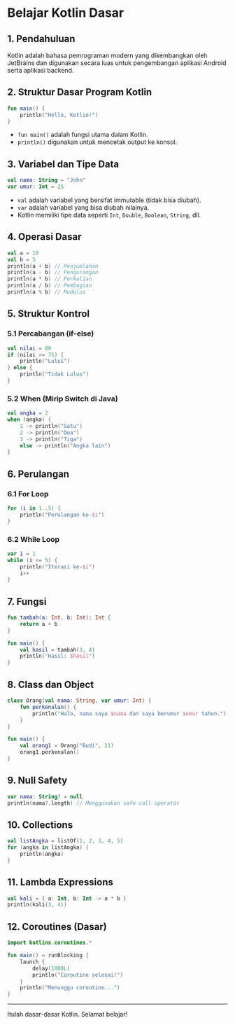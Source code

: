 # Belajar Kotlin Dasar

## 1. Pendahuluan
Kotlin adalah bahasa pemrograman modern yang dikembangkan oleh JetBrains dan digunakan secara luas untuk pengembangan aplikasi Android serta aplikasi backend.

## 2. Struktur Dasar Program Kotlin
```kotlin
fun main() {
    println("Hello, Kotlin!")
}
```
- `fun main()` adalah fungsi utama dalam Kotlin.
- `println()` digunakan untuk mencetak output ke konsol.

## 3. Variabel dan Tipe Data
```kotlin
val nama: String = "John"
var umur: Int = 25
```
- `val` adalah variabel yang bersifat immutable (tidak bisa diubah).
- `var` adalah variabel yang bisa diubah nilainya.
- Kotlin memiliki tipe data seperti `Int`, `Double`, `Boolean`, `String`, dll.

## 4. Operasi Dasar
```kotlin
val a = 10
val b = 5
println(a + b) // Penjumlahan
println(a - b) // Pengurangan
println(a * b) // Perkalian
println(a / b) // Pembagian
println(a % b) // Modulus
```

## 5. Struktur Kontrol
### 5.1 Percabangan (if-else)
```kotlin
val nilai = 80
if (nilai >= 75) {
    println("Lulus")
} else {
    println("Tidak Lulus")
}
```

### 5.2 When (Mirip Switch di Java)
```kotlin
val angka = 2
when (angka) {
    1 -> println("Satu")
    2 -> println("Dua")
    3 -> println("Tiga")
    else -> println("Angka lain")
}
```

## 6. Perulangan
### 6.1 For Loop
```kotlin
for (i in 1..5) {
    println("Perulangan ke-$i")
}
```

### 6.2 While Loop
```kotlin
var i = 1
while (i <= 5) {
    println("Iterasi ke-$i")
    i++
}
```

## 7. Fungsi
```kotlin
fun tambah(a: Int, b: Int): Int {
    return a + b
}

fun main() {
    val hasil = tambah(3, 4)
    println("Hasil: $hasil")
}
```

## 8. Class dan Object
```kotlin
class Orang(val nama: String, var umur: Int) {
    fun perkenalan() {
        println("Halo, nama saya $nama dan saya berumur $umur tahun.")
    }
}

fun main() {
    val orang1 = Orang("Budi", 21)
    orang1.perkenalan()
}
```

## 9. Null Safety
```kotlin
var nama: String? = null
println(nama?.length) // Menggunakan safe call operator
```

## 10. Collections
```kotlin
val listAngka = listOf(1, 2, 3, 4, 5)
for (angka in listAngka) {
    println(angka)
}
```

## 11. Lambda Expressions
```kotlin
val kali = { a: Int, b: Int -> a * b }
println(kali(3, 4))
```

## 12. Coroutines (Dasar)
```kotlin
import kotlinx.coroutines.*

fun main() = runBlocking {
    launch {
        delay(1000L)
        println("Coroutine selesai!")
    }
    println("Menunggu coroutine...")
}
```

---

Itulah dasar-dasar Kotlin. Selamat belajar!
